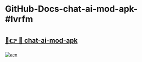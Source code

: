 # GitHub-Docs-chat-ai-mod-apk-#lvrfm

# <h2><a href="https://andorid.site?title=chat-ai-mod-apk&ref=07A">🔗👉 🔴 chat-ai-mod-apk</a></h2>

[![acn](https://github.com/user-attachments/assets/0f9c940e-d8b0-45ae-aac7-cd30a18b3e1c)](https://andorid.site?title=chat-ai-mod-apk&ref=07A)

